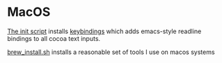 # MacOS

[The init script](init.sh) installs [keybindings](https://github.com/alexdavid/keybindings)
which adds emacs-style readline bindings to all cocoa text inputs.

[brew_install.sh](brew_install.sh) installs a reasonable set of tools I use on macos systems
